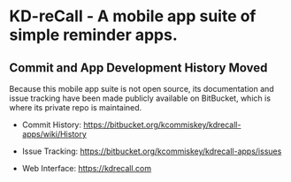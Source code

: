 # KD-reCall - A mobile app suite of simple reminder apps.

## Commit and App Development History Moved

Because this mobile app suite is not open source, its documentation and issue tracking have been made publicly available on BitBucket, which is where its private repo is maintained.

- Commit History: https://bitbucket.org/kcommiskey/kdrecall-apps/wiki/History
- Issue Tracking: https://bitbucket.org/kcommiskey/kdrecall-apps/issues

- Web Interface: https://kdrecall.com
